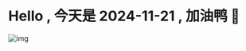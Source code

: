 
# Hello , 今天是 2024-11-21 , 加油鸭 🤭

![img](https://v1.jinrishici.com/all.svg?font-size=18&spacing=4)


